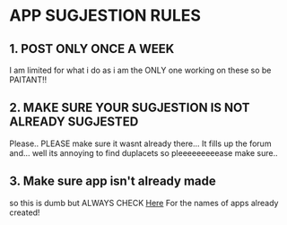 # APP SUGJESTION RULES

## 1. POST ONLY ONCE A WEEK

I am limited for what i do as i am the ONLY one working on these so be PAITANT!!

## 2. MAKE SURE YOUR SUGJESTION IS NOT ALREADY SUGJESTED

Please.. PLEASE make sure it wasnt already there... It fills up the forum and... well its annoying to find duplacets so pleeeeeeeeease make sure..

## 3. Make sure app isn't already made

so this is dumb but ALWAYS CHECK [Here](https://github.com/Elijah629/CSeries/tree/main/APPS) For the names of apps already created!
